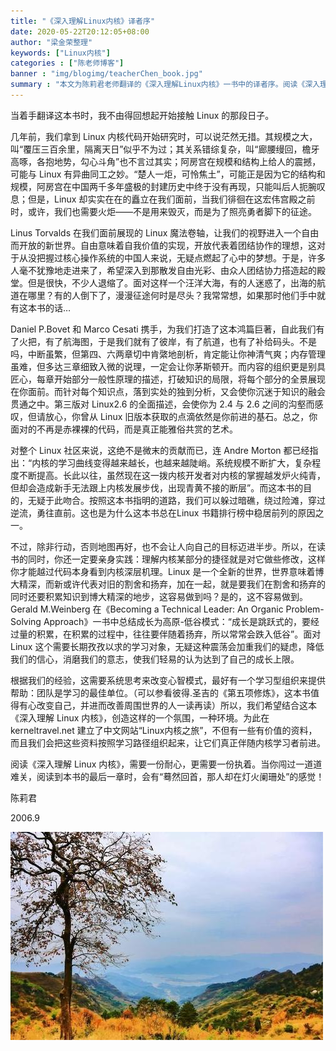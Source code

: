 ```yaml
---
title: "《深入理解Linux内核》译者序"
date: 2020-05-22T20:12:05+08:00
author: "梁金荣整理"
keywords: ["Linux内核"]
categories : ["陈老师博客"]
banner : "img/blogimg/teacherChen_book.jpg"
summary : "本文为陈莉君老师翻译的《深入理解Linux内核》一书中的译者序。阅读《深入理解Linux内核》，需要一份耐心，更需要一份执着。当你闯过一道道难关，阅读到本书的最后一章时，会有“蓦然回首，那人却在灯火阑珊处”的感觉！"
---
```


当着手翻译这本书时，我不由得回想起开始接触 Linux 的那段日子。

几年前，我们拿到 Linux 内核代码开始研究时，可以说茫然无措。其规模之大，叫“覆压三百余里，隔离天日”似乎不为过；其关系错综复杂，叫“廊腰缦回，檐牙高啄，各抱地势，勾心斗角”也不言过其实；阿房宫在规模和结构上给人的震撼，可能与 Linux 有异曲同工之妙。“楚人一炬，可怜焦土”，可能正是因为它的结构和规模，阿房宫在中国两千多年盛极的封建历史中终于没有再现，只能叫后人扼腕叹息；但是，Linux 却实实在在的矗立在我们面前，当我们徘徊在这宏伟宫殿之前时，或许，我们也需要火炬——不是用来毁灭，而是为了照亮勇者脚下的征途。

Linus Torvalds 在我们面前展现的 Linux 魔法卷轴，让我们的视野进入一个自由而开放的新世界。自由意味着自我价值的实现，开放代表着团结协作的理想，这对于从没把握过核心操作系统的中国人来说，无疑点燃起了心中的梦想。于是，许多人毫不犹豫地走进来了，希望深入到那散发自由光彩、由众人团结协力搭造起的殿堂。但是很快，不少人退缩了。面对这样一个汪洋大海，有的人迷惑了，出海的航道在哪里？有的人倒下了，漫漫征途何时是尽头？我常常想，如果那时他们手中就有这本书的话…

Daniel P.Bovet 和 Marco Cesati 携手，为我们打造了这本鸿篇巨著，自此我们有了火把，有了航海图，于是我们就有了彼岸，有了航道，也有了补给码头。不是吗，中断虽繁，但第四、六两章切中肯綮地剖析，肯定能让你神清气爽；内存管理虽难，但多达三章细致入微的说理，一定会让你茅斯顿开。而内容的组织更是别具匠心，每章开始部分一般性原理的描述，打破知识的局限，将每个部分的全景展现在你面前。而针对每个知识点，落到实处的独到分析，又会使你沉迷于知识的融会贯通之中。第三版对 Linux2.6 的全面描述，会使你为 2.4 与 2.6 之间的沟壑而感叹，但请放心，你曾从 Linux 旧版本获取的点滴依然是你前进的基石。总之，你面对的不再是赤裸裸的代码，而是真正能雅俗共赏的艺术。

对整个 Linux 社区来说，这绝不是微末的贡献而已，连 Andre Morton 都已经指出：“内核的学习曲线变得越来越长，也越来越陡峭。系统规模不断扩大，复杂程度不断提高。长此以往，虽然现在这一拨内核开发者对内核的掌握越发炉火纯青，但却会造成新手无法跟上内核发展步伐，出现青黄不接的断层”。而这本书的目的，无疑于此吻合。按照这本书指明的道路，我们可以躲过暗礁，绕过险滩，穿过逆流，勇往直前。这也是为什么这本书总在Linux 书籍排行榜中稳居前列的原因之一。

不过，除非行动，否则地图再好，也不会让人向自己的目标迈进半步。所以，在读书的同时，你还一定要亲身实践：理解内核某部分的捷径就是对它做些修改，这样你才能越过代码本身看到内核深层机理。Linux 是一个全新的世界，世界意味着博大精深，而新或许代表对旧的割舍和扬弃，加在一起，就是要我们在割舍和扬弃的同时还要积累知识到博大精深的地步，这容易做到吗？是的，这不容易做到。Gerald M.Weinberg 在《Becoming a Technical Leader: An Organic Problem-Solving Approach》一书中总结成长为高原-低谷模式：“成长是跳跃式的，要经过量的积累，在积累的过程中，往往要伴随着扬弃，所以常常会跌入低谷”。面对 Linux 这个需要长期孜孜以求的学习对象，无疑这种震荡会加重我们的疑虑，降低我们的信心，消磨我们的意志，使我们轻易的认为达到了自己的成长上限。

根据我们的经验，这需要系统思考来改变心智模式，最好有一个学习型组织来提供帮助：团队是学习的最佳单位。（可以参看彼得.圣吉的《第五项修炼》，这本书值得有心改变自己，并进而改善周围世界的人一读再读）所以，我们希望结合这本《深入理解 Linux 内核》，创造这样的一个氛围，一种环境。为此在kerneltravel.net 建立了中文网站“Linux内核之旅”，不但有一些有价值的资料，而且我们会把这些资料按照学习路径组织起来，让它们真正伴随内核学习者前进。

阅读《深入理解 Linux 内核》，需要一份耐心，更需要一份执着。当你闯过一道道难关，阅读到本书的最后一章时，会有“蓦然回首，那人却在灯火阑珊处”的感觉！




陈莉君

2006.9


![](img/1.jpg)